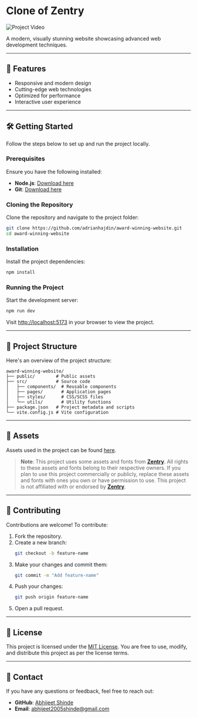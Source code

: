 # Clone of Zentry

![Project Video](https://path_to_your_video_thumbnail_or_image.png)

A modern, visually stunning website showcasing advanced web development techniques.

---

## 🚀 Features

- Responsive and modern design
- Cutting-edge web technologies
- Optimized for performance
- Interactive user experience

---

## 🛠️ Getting Started

Follow the steps below to set up and run the project locally.

### Prerequisites

Ensure you have the following installed:

- **Node.js**: [Download here](https://nodejs.org/)
- **Git**: [Download here](https://git-scm.com/)

### Cloning the Repository

Clone the repository and navigate to the project folder:

```bash
git clone https://github.com/adrianhajdin/award-winning-website.git
cd award-winning-website
```

### Installation

Install the project dependencies:

```bash
npm install
```

### Running the Project

Start the development server:

```bash
npm run dev
```

Visit [http://localhost:5173](http://localhost:5173) in your browser to view the project.

---

## 📁 Project Structure

Here's an overview of the project structure:

```
award-winning-website/
├── public/        # Public assets
├── src/           # Source code
│   ├── components/  # Reusable components
│   ├── pages/       # Application pages
│   ├── styles/      # CSS/SCSS files
│   └── utils/       # Utility functions
├── package.json   # Project metadata and scripts
└── vite.config.js # Vite configuration
```

---

## 🔗 Assets

Assets used in the project can be found [here](https://drive.google.com/file/d/12hCVnanOAUmM1vzz2dTWZ_uEFGG8xDcT/view?usp=sharing).

> **Note**: This project uses some assets and fonts from **[Zentry](https://zentry.com/)**.
> All rights to these assets and fonts belong to their respective owners.
> If you plan to use this project commercially or publicly, replace these assets and fonts with ones you own or have permission to use.
> This project is not affiliated with or endorsed by **[Zentry](https://zentry.com/)**.

---

## 🤝 Contributing

Contributions are welcome! To contribute:

1. Fork the repository.
2. Create a new branch:
   ```bash
   git checkout -b feature-name
   ```
3. Make your changes and commit them:
   ```bash
   git commit -m "Add feature-name"
   ```
4. Push your changes:
   ```bash
   git push origin feature-name
   ```
5. Open a pull request.

---

## 📜 License

This project is licensed under the [MIT License](LICENSE). You are free to use, modify, and distribute this project as per the license terms.

---

## 📧 Contact

If you have any questions or feedback, feel free to reach out:

- **GitHub**: [Abhijeet Shinde](https://github.com/Hellnight2005)
- **Email**: abhijeet2005shinde@gmail.com
